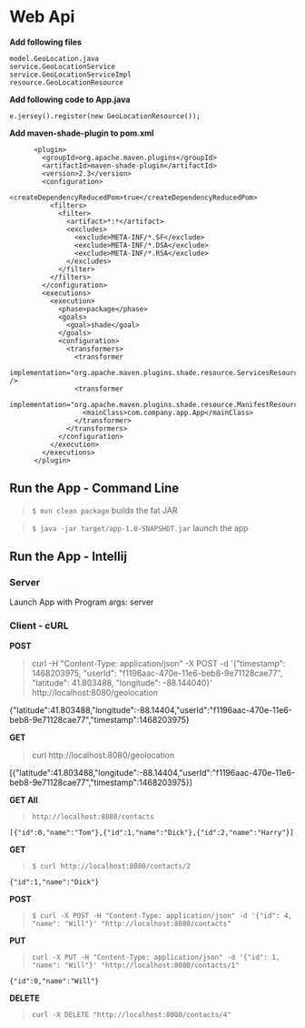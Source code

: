 # Web Api

**Add following files**

```
model.GeoLocation.java
service.GeoLocationService
service.GeoLocationServiceImpl
resource.GeoLocationResource
```

**Add following code to App.java**

```
e.jersey().register(new GeoLocationResource());
```

**Add maven-shade-plugin to pom.xml**

```
      <plugin>
        <groupId>org.apache.maven.plugins</groupId>
        <artifactId>maven-shade-plugin</artifactId>
        <version>2.3</version>
        <configuration>
          <createDependencyReducedPom>true</createDependencyReducedPom>
          <filters>
            <filter>
              <artifact>*:*</artifact>
              <excludes>
                <exclude>META-INF/*.SF</exclude>
                <exclude>META-INF/*.DSA</exclude>
                <exclude>META-INF/*.RSA</exclude>
              </excludes>
            </filter>
          </filters>
        </configuration>
        <executions>
          <execution>
            <phase>package</phase>
            <goals>
              <goal>shade</goal>
            </goals>
            <configuration>
              <transformers>
                <transformer
                        implementation="org.apache.maven.plugins.shade.resource.ServicesResourceTransformer" />
                <transformer
                        implementation="org.apache.maven.plugins.shade.resource.ManifestResourceTransformer">
                  <mainClass>com.company.app.App</mainClass>
                </transformer>
              </transformers>
            </configuration>
          </execution>
        </executions>
      </plugin>
```

## Run the App - Command Line

> `$ mvn clean package` builds the fat JAR

> `$ java -jar target/app-1.0-SNAPSHOT.jar` launch the app

## Run the App - Intellij

### Server

Launch App with Program args: server

### Client - cURL

**POST**

> curl -H "Content-Type: application/json" -X POST -d '{"timestamp": 1468203975, "userId": "f1196aac-470e-11e6-beb8-9e71128cae77", "latitude": 41.803488, "longitude": -88.144040}' http://localhost:8080/geolocation

{"latitude":41.803488,"longitude":-88.14404,"userId":"f1196aac-470e-11e6-beb8-9e71128cae77","timestamp":1468203975}

**GET**

> curl http://localhost:8080/geolocation

[{"latitude":41.803488,"longitude":-88.14404,"userId":"f1196aac-470e-11e6-beb8-9e71128cae77","timestamp":1468203975}]



**GET All**

> `http://localhost:8080/contacts`

```
[{"id":0,"name":"Tom"},{"id":1,"name":"Dick"},{"id":2,"name":"Harry"}]
```

**GET**

> `$ curl http://localhost:8080/contacts/2`

```
{"id":1,"name":"Dick"}
```

**POST**

> `$ curl -X POST -H "Content-Type: application/json" -d '{"id": 4, "name": "Will"}' "http://localhost:8080/contacts"`

**PUT**

> `curl -X PUT -H "Content-Type: application/json" -d '{"id": 1, "name": "Will"}' "http://localhost:8080/contacts/1"`

```
{"id":0,"name":"Will"}
```

**DELETE**

> `curl -X DELETE "http://localhost:8080/contacts/4"`

